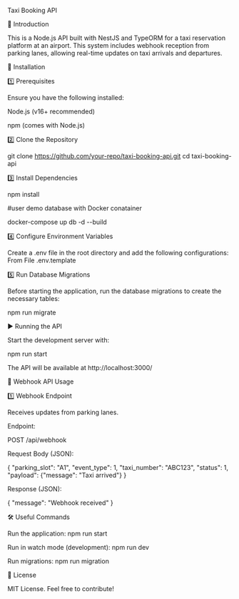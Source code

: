 Taxi Booking API

📌 Introduction

This is a Node.js API built with NestJS and TypeORM for a taxi reservation platform at an airport. This system includes webhook reception from parking lanes, allowing real-time updates on taxi arrivals and departures.

🚀 Installation

1️⃣ Prerequisites

Ensure you have the following installed:

Node.js (v16+ recommended)

npm (comes with Node.js)

2️⃣ Clone the Repository

git clone https://github.com/your-repo/taxi-booking-api.git
cd taxi-booking-api

3️⃣ Install Dependencies

npm install

#user demo database with Docker conatainer

docker-compose up db -d --build

4️⃣ Configure Environment Variables

Create a .env file in the root directory and add the following configurations:
From File .env.template


5️⃣ Run Database Migrations

Before starting the application, run the database migrations to create the necessary tables:

npm run  migrate

▶ Running the API

Start the development server with:

npm run start

The API will be available at http://localhost:3000/

📡 Webhook API Usage

1️⃣ Webhook Endpoint

Receives updates from parking lanes.

Endpoint:

POST /api/webhook

Request Body (JSON):

{
  "parking_slot": "A1",
  "event_type": 1,
  "taxi_number": "ABC123",
  "status": 1,
  "payload": {"message": "Taxi arrived"}
}

Response (JSON):

{
    "message": "Webhook received"
}

🛠 Useful Commands

Run the application: npm run start

Run in watch mode (development): npm run dev

Run migrations: npm run  migration


📝 License

MIT License. Feel free to contribute!